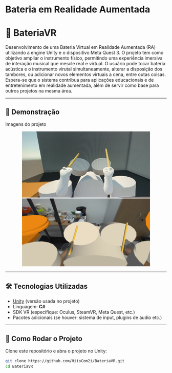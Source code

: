 # Bateria em Realidade Aumentada
# 🥁 BateriaVR

Desenvolvimento de uma Bateria Virtual em Realidade Aumentada (RA) utilizando a engine Unity e o dispositivo Meta Quest 3. O projeto tem como objetivo ampliar o instrumento físico, permitindo uma experiência imersiva de interação musical que mescle real e virtual. O usuário pode tocar bateria acústica e o instrumento virutal simultaneamente, alterar a disposição dos tambores, ou adicionar novos elementos virtuais a cena, entre outas coisas. Espera-se que o sistema contribua para aplicações educacionais e de entretenimento em realidade aumentada, além de servir como base para outros projetos na mesma área. 

---

## 📸 Demonstração

Imagens do projeto

<p align="center">
  <img src="./Assets/Readme%20Assets/Captura%20de%20tela%202025-09-19%20153941.png" width="400"/>
  <img src="./Assets/Readme%20Assets/Captura%20de%20tela%202025-09-19%20154036.png" width="400"/>
</p>



---

## 🛠 Tecnologias Utilizadas

- [Unity](https://unity.com/) (versão usada no projeto)
- Linguagem: **C#**
- SDK VR (especifique: Oculus, SteamVR, Meta Quest, etc.)
- Pacotes adicionais (se houver: sistema de input, plugins de áudio etc.)

---

## 🚀 Como Rodar o Projeto

Clone este repositório e abra o projeto no Unity:

```bash
git clone https://github.com/HiioCom2i/BateriaVR.git
cd BateriaVR

